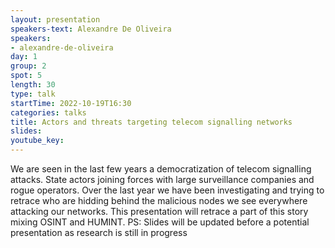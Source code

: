 ```yaml
---
layout: presentation
speakers-text: Alexandre De Oliveira 
speakers:
- alexandre-de-oliveira 
day: 1
group: 2 
spot: 5
length: 30 
type: talk 
startTime: 2022-10-19T16:30
categories: talks 
title: Actors and threats targeting telecom signalling networks 
slides:
youtube_key:
---
```


We are seen in the last few years a democratization of telecom signalling attacks. State actors joining forces with large surveillance companies and rogue operators. Over the last year we have been investigating and trying to retrace who are hidding behind the malicious nodes we see everywhere attacking our networks. This presentation will retrace a part of this story mixing OSINT and HUMINT. PS: Slides will be updated before a potential presentation as research is still in progress

